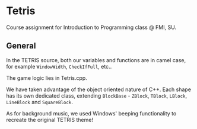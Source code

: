 Tetris
======

Course assignment for Introduction to Programming class @ FMI, SU.

General
------------------------
In the TETRIS source, both our variables and functions are in camel case, for example `WindowWidth`, `CheckIfFull`, etc..

The game logic lies in Tetris.cpp. 

We have taken advantage of the object oriented nature of C++. Each shape has its own dedicated class, extending `BlockBase` - `ZBlock`, `TBlock`, `LBlock`, `LineBlock` and `SquareBlock`.

As for background music, we used Windows' beeping functionality to recreate the original TETRIS theme!
